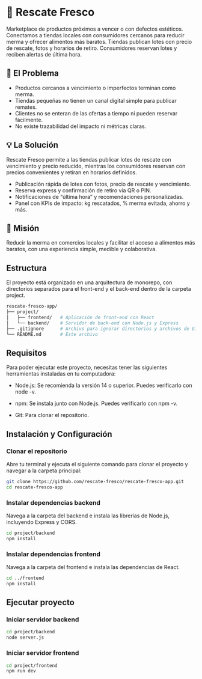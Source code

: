 # 🥕 Rescate Fresco 

Marketplace de productos próximos a vencer o con defectos estéticos. Conectamos a tiendas locales con consumidores cercanos para reducir merma y ofrecer alimentos más baratos. Tiendas publican lotes con precio de rescate, fotos y horarios de retiro. Consumidores reservan lotes y reciben alertas de última hora.

## 🚨 El Problema

* Productos cercanos a vencimiento o imperfectos terminan como merma.
* Tiendas pequeñas no tienen un canal digital simple para publicar remates.
* Clientes no se enteran de las ofertas a tiempo ni pueden reservar fácilmente.
* No existe trazabilidad del impacto ni métricas claras.

## 💡 La Solución

Rescate Fresco permite a las tiendas publicar lotes de rescate con vencimiento y precio reducido, mientras los consumidores reservan con precios convenientes y retiran en horarios definidos.

* Publicación rápida de lotes con fotos, precio de rescate y vencimiento.
* Reserva express y confirmación de retiro vía QR o PIN.
* Notificaciones de “última hora” y recomendaciones personalizadas.
* Panel con KPIs de impacto: kg rescatados, % merma evitada, ahorro y más.

## 🎯 Misión
Reducir la merma en comercios locales y facilitar el acceso a alimentos más baratos, con una experiencia simple, medible y colaborativa.

## Estructura

El proyecto está organizado en una arquitectura de monorepo, con directorios separados para el front-end y el back-end dentro de la carpeta project.
```bash
rescate-fresco-app/
├── project/
│   ├── frontend/   # Aplicación de front-end con React
│   └── backend/    # Servidor de back-end con Node.js y Express
├── .gitignore      # Archivo para ignorar directorios y archivos de Git
└── README.md       # Este archivo
```

## Requisitos

Para poder ejecutar este proyecto, necesitas tener las siguientes herramientas instaladas en tu computadora:

* Node.js: Se recomienda la versión 14 o superior. Puedes verificarlo con node -v.

* npm: Se instala junto con Node.js. Puedes verificarlo con npm -v.

* Git: Para clonar el repositorio.

## Instalación y Configuración

### Clonar el repositorio

Abre tu terminal y ejecuta el siguiente comando para clonar el proyecto y navegar a la carpeta principal:

```bash
git clone https://github.com/rescate-fresco/rescate-fresco-app.git
cd rescate-fresco-app
```

### Instalar dependencias backend

Navega a la carpeta del backend e instala las librerías de Node.js, incluyendo Express y CORS.

```bash
cd project/backend
npm install
```

### Instalar dependencias frontend

Navega a la carpeta del frontend e instala las dependencias de React.

```bash
cd ../frontend
npm install
```

## Ejecutar proyecto

### Iniciar servidor backend

```bash
cd project/backend
node server.js
```

### Iniciar servidor frontend

```bash
cd project/frontend
npm run dev
```
